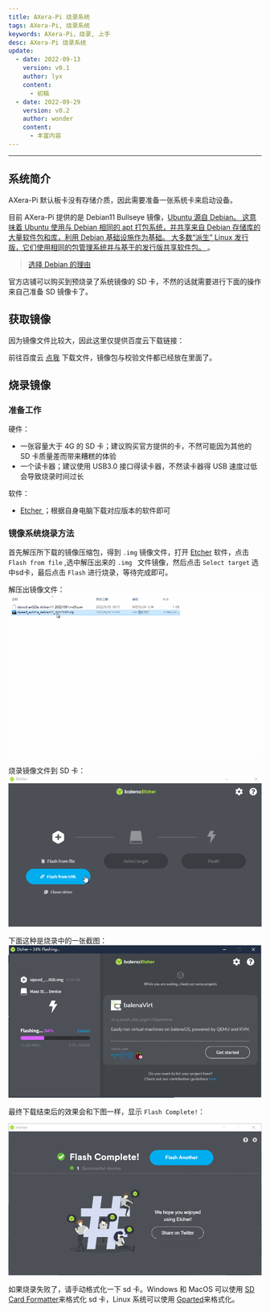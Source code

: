 ```yaml
---
title: AXera-Pi 烧录系统
tags: AXera-Pi, 烧录系统
keywords: AXera-Pi，烧录, 上手
desc: AXera-Pi 烧录系统
update:
  - date: 2022-09-13
    version: v0.1
    author: lyx
    content:
      - 初稿
  - date: 2022-09-29
    version: v0.2
    author: wonder
    content:
      - 丰富内容
---
```


---

## 系统简介

AXera-Pi 默认板卡没有存储介质，因此需要准备一张系统卡来启动设备。

目前 AXera-Pi 提供的是 Debian11 Bullseye 镜像，[Ubuntu 源自 Debian。 这意味着 Ubuntu 使用与 Debian 相同的 apt 打包系统，并共享来自 Debian 存储库的大量软件包和库，利用 Debian 基础设施作为基础。 大多数“派生” Linux 发行版，它们使用相同的包管理系统并与基于的发行版共享软件包。 ](https://zhuanlan.zhihu.com/p/426219868)。

> [选择 Debian 的理由](https://www.debian.org/intro/why_debian)

官方店铺可以购买到预烧录了系统镜像的 SD 卡，不然的话就需要进行下面的操作来自己准备 SD 镜像卡了。

## 获取镜像

因为镜像文件比较大，因此这里仅提供百度云下载链接：

前往百度云 [点我](https://eyun.baidu.com/s/3htTXfaG#sharelink/path=%2F%E4%B8%8B%E8%BD%BD%E7%AB%99%E6%96%87%E4%BB%B6%2FMaix-III%2FAXera%2Fsdk%2Frelease&parent_path=%2F%E6%B7%B1%E5%9C%B3%E7%9F%BD%E9%80%9F%E7%A7%91%E6%8A%80%E6%9C%89%E9%99%90%E5%85%AC%E5%8F%B8) 下载文件，镜像包与校验文件都已经放在里面了。

## 烧录镜像

### 准备工作

硬件：
- 一张容量大于 4G 的 SD 卡；建议购买官方提供的卡，不然可能因为其他的 SD 卡质量差而带来糟糕的体验
- 一个读卡器；建议使用 USB3.0 接口得读卡器，不然读卡器得 USB 速度过低会导致烧录时间过长

软件：
- <a href="https://www.balena.io/etcher/" alt="Etcher" target="_blank"> Etcher </a>；根据自身电脑下载对应版本的软件即可

### 镜像系统烧录方法

首先解压所下载的镜像压缩包，得到 `.img` 镜像文件，打开 [Etcher](https://www.balena.io/etcher/ "Etcher") 软件，点击 `Flash from file` ,选中解压出来的 `.img ` 文件镜像，然后点击 `Select target` 选中sd卡，最后点击 `Flash` 进行烧录，等待完成即可。 

解压出镜像文件：
![extract_image_file](./../../../assets/maixIII/ax-pi/extract_image_file.gif)

烧录镜像文件到 SD 卡：
![burn_image_by_etcher](./../../assets/../../assets/maixIII/ax-pi/burn_image_by_etcher.gif)

下面这种是烧录中的一张截图：
![axera_burning_image](./../../../assets/maixIII/ax-pi/axera_burning_image.png)

最终下载结束后的效果会和下图一样，显示 `Flash Complete!`：

![下载结束](./../../maixII/M2A/assets/finish_flash.png)

如果烧录失败了，请手动格式化一下 sd 卡。Windows 和 MacOS 可以使用 [SD Card Formatter](https://www.sdcard.org/downloads/formatter/eula_windows/SDCardFormatterv5_WinEN.zip)来格式化 sd 卡，Linux 系统可以使用 [Gparted](https://gparted.org/)来格式化。


<!-- 烧录方法如下图示意
![etcher](../../../assets/maixIII/ax-pi/etcher.jpg)
点击“flash!”开始烧录，可看到进度条的跳动。
![etcher_two](../../../assets/maixIII/ax-pi/etcher_t.jpg)
最终下载结束后的效果会和下图一样，显示 `Flash Complete!`：
![etcher_three](../../../assets/maixIII/ax-pi/etcher_h.jpg)
如果烧录失败的话 方法： -->